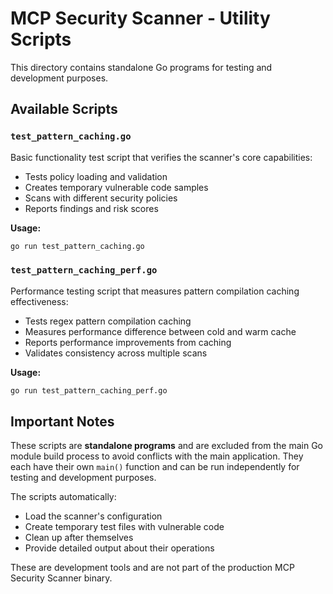 # MCP Security Scanner - Utility Scripts

This directory contains standalone Go programs for testing and development purposes.

## Available Scripts

### `test_pattern_caching.go`
Basic functionality test script that verifies the scanner's core capabilities:
- Tests policy loading and validation
- Creates temporary vulnerable code samples
- Scans with different security policies
- Reports findings and risk scores

**Usage:**
```bash
go run test_pattern_caching.go
```

### `test_pattern_caching_perf.go`
Performance testing script that measures pattern compilation caching effectiveness:
- Tests regex pattern compilation caching
- Measures performance difference between cold and warm cache
- Reports performance improvements from caching
- Validates consistency across multiple scans

**Usage:**
```bash
go run test_pattern_caching_perf.go
```

## Important Notes

These scripts are **standalone programs** and are excluded from the main Go module build process to avoid conflicts with the main application. They each have their own `main()` function and can be run independently for testing and development purposes.

The scripts automatically:
- Load the scanner's configuration
- Create temporary test files with vulnerable code
- Clean up after themselves
- Provide detailed output about their operations

These are development tools and are not part of the production MCP Security Scanner binary.
